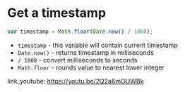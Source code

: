 # Get a timestamp

```javascript
var timestamp = Math.floor(Date.now() / 1000);
```

- `timestamp` - this variable will contain current timestamp
- `Date.now()` - returns timestamp in milliseconds
- `/ 1000` - convert milliseconds to seconds
- `Math.floor` - rounds value to nearest lower integer


link_youtube: https://youtu.be/2Q2a6mOUWBk
